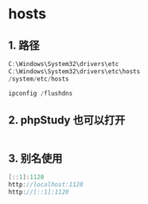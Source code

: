 # hosts

## 1. 路径

```C#
C:\Windows\System32\drivers\etc
C:\Windows\System32\drivers\etc\hosts
/system/etc/hosts

ipconfig /flushdns

```

## 2. phpStudy 也可以打开

```C#

```

## 3. 别名使用

```c#
[::1]:1120
http://localhost:1120
http://[::1]:1120
```
